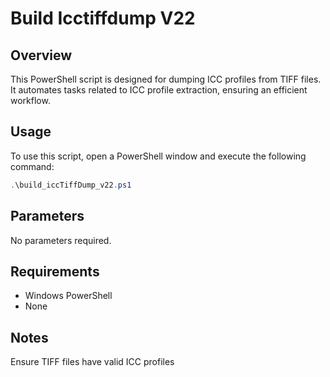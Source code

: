 
# Build Icctiffdump V22

## Overview
This PowerShell script is designed for dumping ICC profiles from TIFF files. It automates tasks related to ICC profile extraction, ensuring an efficient workflow.

## Usage
To use this script, open a PowerShell window and execute the following command:

```powershell
.\build_iccTiffDump_v22.ps1
```

## Parameters
No parameters required.

## Requirements
- Windows PowerShell
- None

## Notes
Ensure TIFF files have valid ICC profiles

